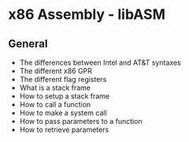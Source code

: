 # x86 Assembly - libASM

## General

- The differences between Intel and AT&T syntaxes
- The different x86 GPR
- The different flag registers
- What is a stack frame
- How to setup a stack frame
- How to call a function
- How to make a system call
- How to pass parameters to a function
- How to retrieve parameters
